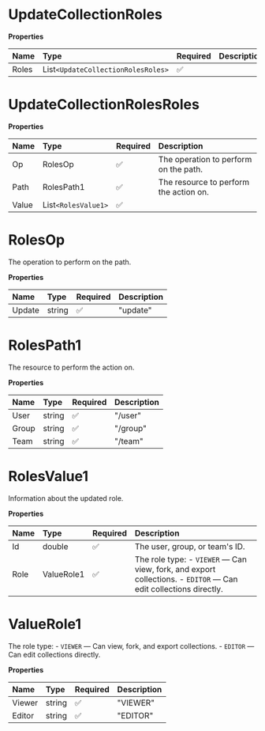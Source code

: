 # UpdateCollectionRoles

**Properties**

| Name  | Type                             | Required | Description |
| :---- | :------------------------------- | :------- | :---------- |
| Roles | List`<UpdateCollectionRolesRoles>` | ✅       |             |

# UpdateCollectionRolesRoles

**Properties**

| Name  | Type              | Required | Description                            |
| :---- | :---------------- | :------- | :------------------------------------- |
| Op    | RolesOp           | ✅       | The operation to perform on the path.  |
| Path  | RolesPath1        | ✅       | The resource to perform the action on. |
| Value | List`<RolesValue1>` | ✅       |                                        |

# RolesOp

The operation to perform on the path.

**Properties**

| Name   | Type   | Required | Description |
| :----- | :----- | :------- | :---------- |
| Update | string | ✅       | "update"    |

# RolesPath1

The resource to perform the action on.

**Properties**

| Name  | Type   | Required | Description |
| :---- | :----- | :------- | :---------- |
| User  | string | ✅       | "/user"     |
| Group | string | ✅       | "/group"    |
| Team  | string | ✅       | "/team"     |

# RolesValue1

Information about the updated role.

**Properties**

| Name | Type       | Required | Description                                                                                                     |
| :--- | :--------- | :------- | :-------------------------------------------------------------------------------------------------------------- |
| Id   | double     | ✅       | The user, group, or team's ID.                                                                                  |
| Role | ValueRole1 | ✅       | The role type: - `VIEWER` — Can view, fork, and export collections. - `EDITOR` — Can edit collections directly. |

# ValueRole1

The role type: - `VIEWER` — Can view, fork, and export collections. - `EDITOR` — Can edit collections directly.

**Properties**

| Name   | Type   | Required | Description |
| :----- | :----- | :------- | :---------- |
| Viewer | string | ✅       | "VIEWER"    |
| Editor | string | ✅       | "EDITOR"    |

<!-- This file was generated by liblab | https://liblab.com/ -->
